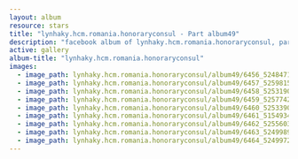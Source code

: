 ```yaml
---
layout: album
resource: stars
title: "lynhaky.hcm.romania.honoraryconsul - Part album49"
description: "facebook album of lynhaky.hcm.romania.honoraryconsul, part album49."
active: gallery
album-title: "lynhaky.hcm.romania.honoraryconsul"
images:
  - image_path: lynhaky.hcm.romania.honoraryconsul/album49/6456_524847193_1288496499300974_3317359955142415364_n.jpg
  - image_path: lynhaky.hcm.romania.honoraryconsul/album49/6457_525981551_1288496495967641_8770005644630611799_n.jpg
  - image_path: lynhaky.hcm.romania.honoraryconsul/album49/6458_525319094_1288496425967648_8345746837725496283_n.jpg
  - image_path: lynhaky.hcm.romania.honoraryconsul/album49/6459_525774298_1288496422634315_8343773533683587639_n.jpg
  - image_path: lynhaky.hcm.romania.honoraryconsul/album49/6460_525339015_1288496339300990_238745842638371909_n.jpg
  - image_path: lynhaky.hcm.romania.honoraryconsul/album49/6461_515493419_1288496342634323_3837130343799458136_n.jpg
  - image_path: lynhaky.hcm.romania.honoraryconsul/album49/6462_525560324_1288496272634330_6765881061976289084_n.jpg
  - image_path: lynhaky.hcm.romania.honoraryconsul/album49/6463_524998999_1288496269300997_7644835808571784498_n.jpg
  - image_path: lynhaky.hcm.romania.honoraryconsul/album49/6464_524997287_1288495449301079_5940603266144303866_n.jpg
---
```

